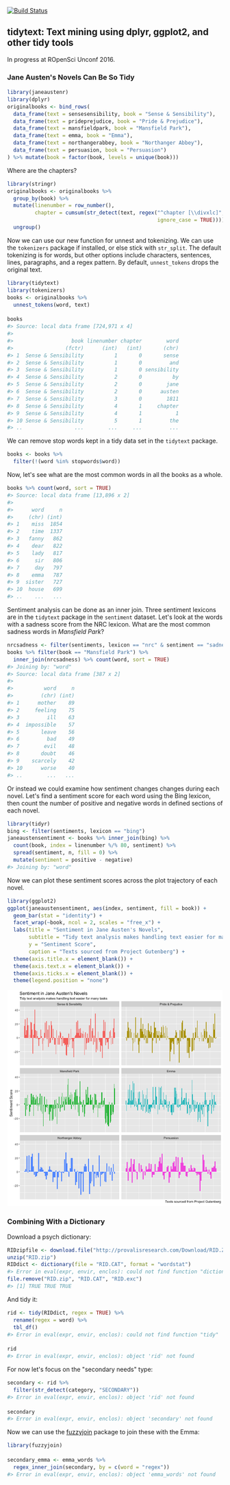 <!-- README.md is generated from README.Rmd. Please edit that file -->
[![Build Status](https://travis-ci.org/juliasilge/tidytext.svg?branch=master)](https://travis-ci.org/juliasilge/tidytext)

tidytext: Text mining using dplyr, ggplot2, and other tidy tools
---------------

In progress at ROpenSci Unconf 2016.



### Jane Austen's Novels Can Be So Tidy


```r
library(janeaustenr)
library(dplyr)
originalbooks <- bind_rows(
  data_frame(text = sensesensibility, book = "Sense & Sensibility"),
  data_frame(text = prideprejudice, book = "Pride & Prejudice"),
  data_frame(text = mansfieldpark, book = "Mansfield Park"),
  data_frame(text = emma, book = "Emma"),
  data_frame(text = northangerabbey, book = "Northanger Abbey"),
  data_frame(text = persuasion, book = "Persuasion")
) %>% mutate(book = factor(book, levels = unique(book)))
```

Where are the chapters?


```r
library(stringr)
originalbooks <- originalbooks %>%
  group_by(book) %>%
  mutate(linenumber = row_number(),
         chapter = cumsum(str_detect(text, regex("^chapter [\\divxlc]", 
                                                 ignore_case = TRUE)))) %>%
  ungroup()
```

Now we can use our new function for unnest and tokenizing. We can use the `tokenizers` package if installed, or else stick with `str_split`. The default tokenizing is for words, but other options include characters, sentences, lines, paragraphs, and a regex pattern. By default, `unnest_tokens` drops the original text.


```r
library(tidytext)
library(tokenizers)
books <- originalbooks %>%
  unnest_tokens(word, text)

books
#> Source: local data frame [724,971 x 4]
#> 
#>                   book linenumber chapter        word
#>                 (fctr)      (int)   (int)       (chr)
#> 1  Sense & Sensibility          1       0       sense
#> 2  Sense & Sensibility          1       0         and
#> 3  Sense & Sensibility          1       0 sensibility
#> 4  Sense & Sensibility          2       0          by
#> 5  Sense & Sensibility          2       0        jane
#> 6  Sense & Sensibility          2       0      austen
#> 7  Sense & Sensibility          3       0        1811
#> 8  Sense & Sensibility          4       1     chapter
#> 9  Sense & Sensibility          4       1           1
#> 10 Sense & Sensibility          5       1         the
#> ..                 ...        ...     ...         ...
```

We can remove stop words kept in a tidy data set in the `tidytext` package.


```r
books <- books %>%
  filter(!(word %in% stopwords$word))
```

Now, let's see what are the most common words in all the books as a whole.


```r
books %>% count(word, sort = TRUE) 
#> Source: local data frame [13,896 x 2]
#> 
#>      word     n
#>     (chr) (int)
#> 1    miss  1854
#> 2    time  1337
#> 3   fanny   862
#> 4    dear   822
#> 5    lady   817
#> 6     sir   806
#> 7     day   797
#> 8    emma   787
#> 9  sister   727
#> 10  house   699
#> ..    ...   ...
```

Sentiment analysis can be done as an inner join. Three sentiment lexicons are in the `tidytext` package in the `sentiment` dataset. Let's look at the words with a sadness score from the NRC lexicon. What are the most common sadness words in *Mansfield Park*?


```r
nrcsadness <- filter(sentiments, lexicon == "nrc" & sentiment == "sadness")
books %>% filter(book == "Mansfield Park") %>% 
  inner_join(nrcsadness) %>% count(word, sort = TRUE)
#> Joining by: "word"
#> Source: local data frame [387 x 2]
#> 
#>          word     n
#>         (chr) (int)
#> 1      mother    89
#> 2     feeling    75
#> 3         ill    63
#> 4  impossible    57
#> 5       leave    56
#> 6         bad    49
#> 7        evil    48
#> 8       doubt    46
#> 9    scarcely    42
#> 10      worse    40
#> ..        ...   ...
```

Or instead we could examine how sentiment changes changes during each novel. Let's find a sentiment score for each word using the Bing lexicon, then count the number of positive and negative words in defined sections of each novel.


```r
library(tidyr)
bing <- filter(sentiments, lexicon == "bing")
janeaustensentiment <- books %>% inner_join(bing) %>% 
  count(book, index = linenumber %/% 80, sentiment) %>% 
  spread(sentiment, n, fill = 0) %>% 
  mutate(sentiment = positive - negative)
#> Joining by: "word"
```

Now we can plot these sentiment scores across the plot trajectory of each novel.


```r
library(ggplot2)
ggplot(janeaustensentiment, aes(index, sentiment, fill = book)) +
  geom_bar(stat = "identity") +
  facet_wrap(~book, ncol = 2, scales = "free_x") +
  labs(title = "Sentiment in Jane Austen's Novels",
       subtitle = "Tidy text analysis makes handling text easier for many tasks",
       y = "Sentiment Score",
       caption = "Texts sourced from Project Gutenberg") +
  theme(axis.title.x = element_blank()) +
  theme(axis.text.x = element_blank()) +
  theme(axis.ticks.x = element_blank()) +
  theme(legend.position = "none")
```

![plot of chunk unnamed-chunk-9](README-unnamed-chunk-9-1.png)



### Combining With a Dictionary

Download a psych dictionary:


```r
RIDzipfile <- download.file("http://provalisresearch.com/Download/RID.ZIP", "RID.zip")
unzip("RID.zip")
RIDdict <- dictionary(file = "RID.CAT", format = "wordstat")
#> Error in eval(expr, envir, enclos): could not find function "dictionary"
file.remove("RID.zip", "RID.CAT", "RID.exc")
#> [1] TRUE TRUE TRUE
```

And tidy it:


```r
rid <- tidy(RIDdict, regex = TRUE) %>%
  rename(regex = word) %>%
  tbl_df()
#> Error in eval(expr, envir, enclos): could not find function "tidy"

rid
#> Error in eval(expr, envir, enclos): object 'rid' not found
```

For now let's focus on the "secondary needs" type:


```r
secondary <- rid %>%
  filter(str_detect(category, "SECONDARY"))
#> Error in eval(expr, envir, enclos): object 'rid' not found

secondary
#> Error in eval(expr, envir, enclos): object 'secondary' not found
```

Now we can use the [fuzzyjoin](http://github.com/dgrtwo/fuzzyjoin) package to join these with the Emma:


```r
library(fuzzyjoin)

secondary_emma <- emma_words %>%
  regex_inner_join(secondary, by = c(word = "regex"))
#> Error in eval(expr, envir, enclos): object 'emma_words' not found
```
